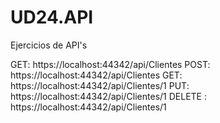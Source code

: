 # UD24.API
Ejercicios de API's

GET: https://localhost:44342/api/Clientes
POST: https://localhost:44342/api/Clientes
GET: https://localhost:44342/api/Clientes/1
PUT: https://localhost:44342/api/Clientes/1
DELETE : https://localhost:44342/api/Clientes/1
